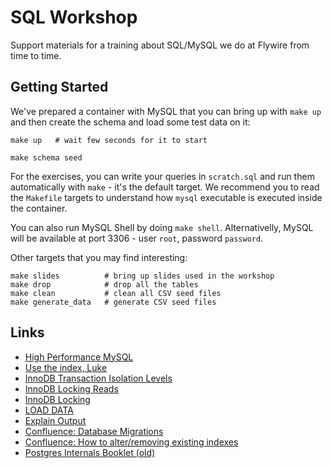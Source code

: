 # SQL Workshop

Support materials for a training about SQL/MySQL we do at Flywire from time to time.

## Getting Started

We've prepared a container with MySQL that you can bring up with `make up` and then create the schema and load some test data on it:

```shell
make up   # wait few seconds for it to start

make schema seed
```

For the exercises, you can write your queries in `scratch.sql` and run them automatically with `make` - it's the default target. We recommend you to read the `Makefile` targets to understand how `mysql` executable is executed inside the container.

You can also run MySQL Shell by doing `make shell`. Alternativelly, MySQL will be available at port 3306 - user `root`, password `password`.

Other targets that you may find interesting:

```
make slides          # bring up slides used in the workshop
make drop            # drop all the tables
make clean           # clean all CSV seed files
make generate_data   # generate CSV seed files
```

## Links

- [High Performance MySQL](https://learning.oreilly.com/library/view/high-performance-mysql/9781492080503)
- [Use the index, Luke](https://use-the-index-luke.com/)
- [InnoDB Transaction Isolation Levels](https://dev.mysql.com/doc/refman/8.0/en/innodb-transaction-isolation-levels.html)
- [InnoDB Locking Reads](https://dev.mysql.com/doc/refman/8.0/en/innodb-locking-reads.html)
- [InnoDB Locking](https://dev.mysql.com/doc/refman/8.0/en/innodb-locking.html)
- [LOAD DATA](https://dev.mysql.com/doc/refman/8.0/en/load-data.html)
- [Explain Output](https://dev.mysql.com/doc/refman/8.0/en/explain-output.html)
- [Confluence: Database Migrations](https://confluence.flywire.tech/display/PE/Database+Migrations)
- [Confluence: How to alter/removing existing indexes](https://confluence.flywire.tech/pages/viewpage.action?pageId=568594427)
- [Postgres Internals Booklet (old)](https://github.com/luisbelloch/postgres_internals_booklet)
